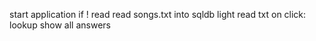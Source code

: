 
start application
if ! read
    read songs.txt into sqldb light
read txt
on click: lookup
show all answers
